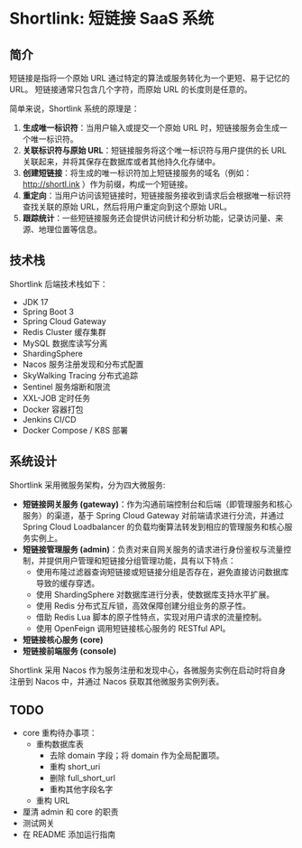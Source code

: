 # Shortlink: 短链接 SaaS 系统


## 简介

短链接是指将一个原始 URL 通过特定的算法或服务转化为一个更短、易于记忆的 URL。
短链接通常只包含几个字符，而原始 URL 的长度则是任意的。

简单来说，Shortlink 系统的原理是：
1. **生成唯一标识符**：当用户输入或提交一个原始 URL 时，短链接服务会生成一个唯一标识符。
2. **关联标识符与原始 URL**：短链接服务将这个唯一标识符与用户提供的长 URL 关联起来，并将其保存在数据库或者其他持久化存储中。
3. **创建短链接**：将生成的唯一标识符加上短链接服务的域名（例如：http://shortl.ink ）作为前缀，构成一个短链接。
4. **重定向**：当用户访问该短链接时，短链接服务接收到请求后会根据唯一标识符查找关联的原始 URL，然后将用户重定向到这个原始 URL。
5. **跟踪统计**：一些短链接服务还会提供访问统计和分析功能，记录访问量、来源、地理位置等信息。

## 技术栈

Shortlink 后端技术栈如下：

* JDK 17
* Spring Boot 3
* Spring Cloud Gateway
* Redis Cluster 缓存集群
* MySQL 数据库读写分离
* ShardingSphere
* Nacos 服务注册发现和分布式配置
* SkyWalking Tracing 分布式追踪
* Sentinel 服务熔断和限流
* XXL-JOB 定时任务
* Docker 容器打包
* Jenkins CI/CD
* Docker Compose / K8S 部署


## 系统设计

Shortlink 采用微服务架构，分为四大微服务:

* **短链接网关服务 (gateway)**：作为沟通前端控制台和后端（即管理服务和核心服务）的渠道，基于 Spring Cloud Gateway 对前端请求进行分流，并通过 Spring Cloud Loadbalancer 的负载均衡算法转发到相应的管理服务和核心服务实例上。
* **短链接管理服务 (admin)**：负责对来自网关服务的请求进行身份鉴权与流量控制，并提供用户管理和短链接分组管理功能，具有以下特点：
  * 使用布隆过滤器查询短链接或短链接分组是否存在，避免直接访问数据库导致的缓存穿透。
  * 使用 ShardingSphere 对数据库进行分表，使数据库支持水平扩展。
  * 使用 Redis 分布式互斥锁，高效保障创建分组业务的原子性。
  * 借助 Redis Lua 脚本的原子性特点，实现对用户请求的流量控制。
  * 使用 OpenFeign 调用短链接核心服务的 RESTful API。
* **短链接核心服务 (core)**
* **短链接前端服务 (console)**

Shortlink 采用 Nacos 作为服务注册和发现中心，各微服务实例在启动时将自身注册到 Nacos 中，并通过 Nacos 获取其他微服务实例列表。

## TODO

* core 重构待办事项：
  * 重构数据库表 
    * 去除 domain 字段；将 domain 作为全局配置项。
    * 重构 short_uri
    * 删除 full_short_url
    * 重构其他字段名字
  * 重构 URL
* 厘清 admin 和 core 的职责
* 测试网关
* 在 README 添加运行指南 
